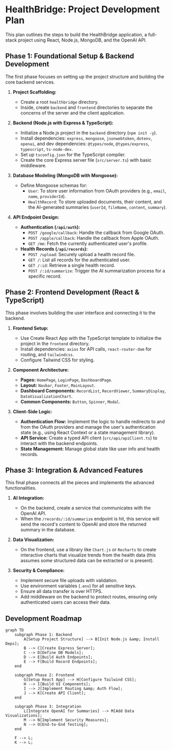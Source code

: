 # HealthBridge: Project Development Plan

This plan outlines the steps to build the HealthBridge application, a full-stack project using React, Node.js, MongoDB, and the OpenAI API.

## Phase 1: Foundational Setup &amp; Backend Development

The first phase focuses on setting up the project structure and building the core backend services.

1.  **Project Scaffolding:**
    *   Create a root `healthbridge` directory.
    *   Inside, create `backend` and `frontend` directories to separate the concerns of the server and the client application.

2.  **Backend (Node.js with Express &amp; TypeScript):**
    *   Initialize a Node.js project in the `backend` directory (`npm init -y`).
    *   Install dependencies: `express`, `mongoose`, `jsonwebtoken`, `dotenv`, `openai`, and dev dependencies: `@types/node`, `@types/express`, `typescript`, `ts-node-dev`.
    *   Set up `tsconfig.json` for the TypeScript compiler.
    *   Create the core Express server file (`src/server.ts`) with basic middleware.

3.  **Database Modeling (MongoDB with Mongoose):**
    *   Define Mongoose schemas for:
        *   `User`: To store user information from OAuth providers (e.g., `email`, `name`, `providerId`).
        *   `HealthRecord`: To store uploaded documents, their content, and the AI-generated summaries (`userId`, `fileName`, `content`, `summary`).

4.  **API Endpoint Design:**
    *   **Authentication (`/api/auth`):**
        *   `POST /google/callback`: Handle the callback from Google OAuth.
        *   `POST /apple/callback`: Handle the callback from Apple OAuth.
        *   `GET /me`: Fetch the currently authenticated user's profile.
    *   **Health Records (`/api/records`):**
        *   `POST /upload`: Securely upload a health record file.
        *   `GET /`: List all records for the authenticated user.
        *   `GET /:id`: Retrieve a single health record.
        *   `POST /:id/summarize`: Trigger the AI summarization process for a specific record.

## Phase 2: Frontend Development (React &amp; TypeScript)

This phase involves building the user interface and connecting it to the backend.

1.  **Frontend Setup:**
    *   Use Create React App with the TypeScript template to initialize the project in the `frontend` directory.
    *   Install dependencies: `axios` for API calls, `react-router-dom` for routing, and `tailwindcss`.
    *   Configure Tailwind CSS for styling.

2.  **Component Architecture:**
    *   **Pages:** `HomePage`, `LoginPage`, `DashboardPage`.
    *   **Layout:** `Navbar`, `Footer`, `MainLayout`.
    *   **Dashboard Components:** `RecordList`, `RecordViewer`, `SummaryDisplay`, `DataVisualizationChart`.
    *   **Common Components:** `Button`, `Spinner`, `Modal`.

3.  **Client-Side Logic:**
    *   **Authentication Flow:** Implement the logic to handle redirects to and from the OAuth providers and manage the user's authentication state (e.g., using React Context or a state management library).
    *   **API Service:** Create a typed API client (`src/api/apiClient.ts`) to interact with the backend endpoints.
    *   **State Management:** Manage global state like user info and health records.

## Phase 3: Integration &amp; Advanced Features

This final phase connects all the pieces and implements the advanced functionalities.

1.  **AI Integration:**
    *   On the backend, create a service that communicates with the OpenAI API.
    *   When the `/records/:id/summarize` endpoint is hit, this service will send the record's content to OpenAI and store the returned summary in the database.

2.  **Data Visualization:**
    *   On the frontend, use a library like `Chart.js` or `Recharts` to create interactive charts that visualize trends from the health data (this assumes some structured data can be extracted or is present).

3.  **Security &amp; Compliance:**
    *   Implement secure file uploads with validation.
    *   Use environment variables (`.env`) for all sensitive keys.
    *   Ensure all data transfer is over HTTPS.
    *   Add middleware on the backend to protect routes, ensuring only authenticated users can access their data.

## Development Roadmap

```mermaid
graph TD
    subgraph Phase 1: Backend
        A[Setup Project Structure] --> B[Init Node.js &amp; Install Deps];
        B --> C[Create Express Server];
        C --> D[Define DB Models];
        D --> E[Build Auth Endpoints];
        E --> F[Build Record Endpoints];
    end

    subgraph Phase 2: Frontend
        G[Setup React App] --> H[Configure Tailwind CSS];
        H --> I[Build UI Components];
        I --> J[Implement Routing &amp; Auth Flow];
        J --> K[Create API Client];
    end

    subgraph Phase 3: Integration
        L[Integrate OpenAI for Summaries] --> M[Add Data Visualizations];
        M --> N[Implement Security Measures];
        N --> O[End-to-End Testing];
    end

    F --> L;
    K --> L;